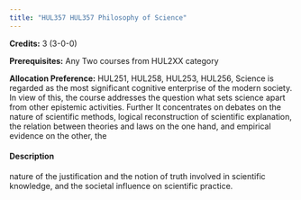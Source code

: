 ```yaml
---
title: "HUL357 HUL357 Philosophy of Science"
---
```

**Credits:** 3 (3-0-0)

**Prerequisites:** Any Two courses from HUL2XX category 

**Allocation Preference:** HUL251, HUL258, HUL253, HUL256, Science is regarded as the most significant cognitive enterprise of the modern society. In view of this, the course addresses the question what sets science apart from other epistemic activities. Further It concentrates on debates on the nature of scientific methods, logical reconstruction of scientific explanation, the relation between theories and laws on the one hand, and empirical evidence on the other, the

#### Description
nature of the justification and the notion of truth involved in scientific knowledge, and the societal influence on scientific practice.